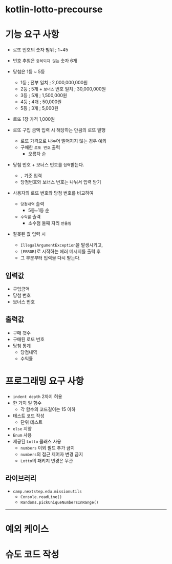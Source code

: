 # kotlin-lotto-precourse

# 기능 요구 사항

- 로또 번호의 숫자 범위 ; 1~45


- 번호 추첨은 `중복되지 않는` 숫자 6개


- 당첨은 1등 ~ 5등
    - 1등 ; 전부 일치 ; 2,000,000,000원
    - 2등 ; 5개 + `보너스` 번호 일치 ; 30,000,000원
    - 3등 ; 5개 ; 1,500,000원
    - 4등 ; 4개 ; 50,000원
    - 5등 ; 3개 ; 5,000원


- 로또 1장 가격 1,000원
- 로또 구입 금액 입력 시 해당하는 만큼의 로또 발행
    - 로또 가격으로 나누어 떨어지지 않는 경우 예외
    - 구매한 `로또 번호` 출력
        - 오름차 순


- 당첨 번호 + 보너스 번호를 `입력`받는다.
    - `,` 기준 입력
    - 당첨번호와 보너스 번호는 나눠서 입력 받기


- 사용자의 로또 번호와 당첨 번호를 비교하여
    - `당첨내역` 출력
        - 5등~1등 순
    - `수익률` 출력
        - 소수점 둘째 자리 `반올림`


- 잘못된 값 입력 시
    - `IllegalArgumentException`을 발생시키고,
    - `[ERROR]`로 시작하는 에러 메시지를 출력 후
    - 그 부분부터 입력을 다시 받는다.

## 입력값

- 구입금액
- 당첨 번호
- 보너스 번호


## 출력값

- 구매 갯수
- 구매된 로또 번호
- 당첨 통계
  - 당첨내역
  - 수익률


# 프로그래밍 요구 사항

- `indent depth` 2까지 허용
- 한 가지 일 함수
  - 각 함수의 코드길이는 15 이하
- 테스트 코드 작성
  - 단위 테스트
- `else` 지양
- `Enum` 사용
- 제공된 `Lotto` 클래스 사용
  - `numbers` 이외 필드 추가 금지
  - `numbers`의 접근 제어자 변경 금지
  - `Lotto`의 패키지 변경은 무관


## 라이브러리

- `camp.nextstep.edu.missionutils`
  - `Console.readLine()`
  - `Randoms.pickUniqueNumbersInRange()`


---


# 예외 케이스


# 슈도 코드 작성

